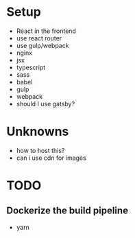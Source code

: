 # Setup
 - React in the frontend
 - use react router
 - use gulp/webpack
 - nginx
 - jsx
 - typescript
 - sass
 - babel
 - gulp
 - webpack
 - should I use gatsby?

# Unknowns
 - how to host this?
 - can i use cdn for images

# TODO
## Dockerize the build pipeline
 - yarn
